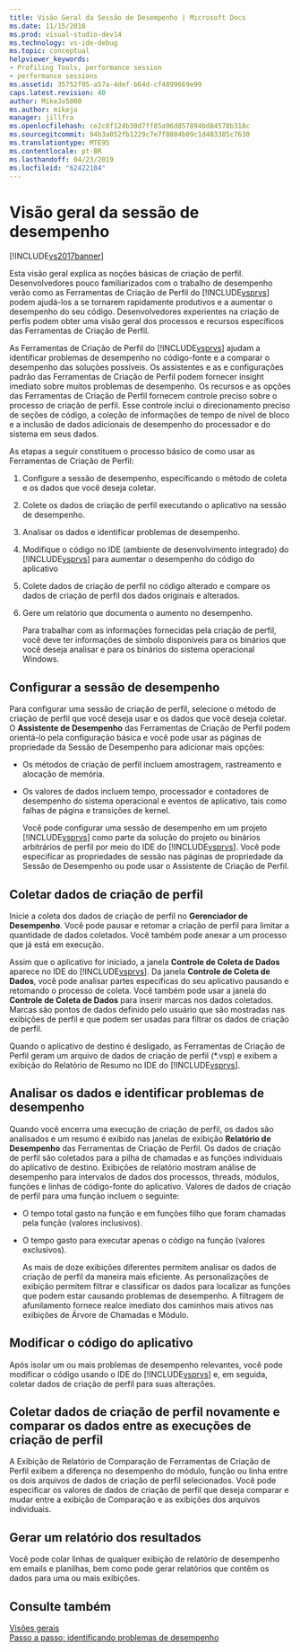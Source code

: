 ```yaml
---
title: Visão Geral da Sessão de Desempenho | Microsoft Docs
ms.date: 11/15/2016
ms.prod: visual-studio-dev14
ms.technology: vs-ide-debug
ms.topic: conceptual
helpviewer_keywords:
- Profiling Tools, performance session
- performance sessions
ms.assetid: 35752f95-a57a-4def-b64d-cf4899669e99
caps.latest.revision: 40
author: MikeJo5000
ms.author: mikejo
manager: jillfra
ms.openlocfilehash: ce2c8f124b30d7ff85a96d857894bd84578b318c
ms.sourcegitcommit: 94b3a052fb1229c7e7f8804b09c1d403385c7630
ms.translationtype: MTE95
ms.contentlocale: pt-BR
ms.lasthandoff: 04/23/2019
ms.locfileid: "62422104"
---
```

# <a name="performance-session-overview"></a>Visão geral da sessão de desempenho
[!INCLUDE[vs2017banner](../includes/vs2017banner.md)]

Esta visão geral explica as noções básicas de criação de perfil. Desenvolvedores pouco familiarizados com o trabalho de desempenho verão como as Ferramentas de Criação de Perfil do [!INCLUDE[vsprvs](../includes/vsprvs-md.md)] podem ajudá-los a se tornarem rapidamente produtivos e a aumentar o desempenho do seu código. Desenvolvedores experientes na criação de perfis podem obter uma visão geral dos processos e recursos específicos das Ferramentas de Criação de Perfil.  
  
 As Ferramentas de Criação de Perfil do [!INCLUDE[vsprvs](../includes/vsprvs-md.md)] ajudam a identificar problemas de desempenho no código-fonte e a comparar o desempenho das soluções possíveis. Os assistentes e as e configurações padrão das Ferramentas de Criação de Perfil podem fornecer insight imediato sobre muitos problemas de desempenho. Os recursos e as opções das Ferramentas de Criação de Perfil fornecem controle preciso sobre o processo de criação de perfil. Esse controle inclui o direcionamento preciso de seções de código, a coleção de informações de tempo de nível de bloco e a inclusão de dados adicionais de desempenho do processador e do sistema em seus dados.  
  
 As etapas a seguir constituem o processo básico de como usar as Ferramentas de Criação de Perfil:  
  
1. Configure a sessão de desempenho, especificando o método de coleta e os dados que você deseja coletar.  
  
2. Colete os dados de criação de perfil executando o aplicativo na sessão de desempenho.  
  
3. Analisar os dados e identificar problemas de desempenho.  
  
4. Modifique o código no IDE (ambiente de desenvolvimento integrado) do [!INCLUDE[vsprvs](../includes/vsprvs-md.md)] para aumentar o desempenho do código do aplicativo  
  
5. Colete dados de criação de perfil no código alterado e compare os dados de criação de perfil dos dados originais e alterados.  
  
6. Gere um relatório que documenta o aumento no desempenho.  
  
   Para trabalhar com as informações fornecidas pela criação de perfil, você deve ter informações de símbolo disponíveis para os binários que você deseja analisar e para os binários do sistema operacional Windows.  
  
## <a name="configure-the-performance-session"></a>Configurar a sessão de desempenho  
 Para configurar uma sessão de criação de perfil, selecione o método de criação de perfil que você deseja usar e os dados que você deseja coletar. O **Assistente de Desempenho** das Ferramentas de Criação de Perfil podem orientá-lo pela configuração básica e você pode usar as páginas de propriedade da Sessão de Desempenho para adicionar mais opções:  
  
- Os métodos de criação de perfil incluem amostragem, rastreamento e alocação de memória.  
  
- Os valores de dados incluem tempo, processador e contadores de desempenho do sistema operacional e eventos de aplicativo, tais como falhas de página e transições de kernel.  
  
  Você pode configurar uma sessão de desempenho em um projeto [!INCLUDE[vsprvs](../includes/vsprvs-md.md)] como parte da solução do projeto ou binários arbitrários de perfil por meio do IDE do [!INCLUDE[vsprvs](../includes/vsprvs-md.md)]. Você pode especificar as propriedades de sessão nas páginas de propriedade da Sessão de Desempenho ou pode usar o Assistente de Criação de Perfil.  
  
## <a name="collect-profiling-data"></a>Coletar dados de criação de perfil  
 Inicie a coleta dos dados de criação de perfil no **Gerenciador de Desempenho**. Você pode pausar e retomar a criação de perfil para limitar a quantidade de dados coletados. Você também pode anexar a um processo que já está em execução.  
  
 Assim que o aplicativo for iniciado, a janela **Controle de Coleta de Dados** aparece no IDE do [!INCLUDE[vsprvs](../includes/vsprvs-md.md)]. Da janela **Controle de Coleta de Dados**, você pode analisar partes específicas do seu aplicativo pausando e retomando o processo de coleta. Você também pode usar a janela do **Controle de Coleta de Dados** para inserir marcas nos dados coletados. Marcas são pontos de dados definido pelo usuário que são mostradas nas exibições de perfil e que podem ser usadas para filtrar os dados de criação de perfil.  
  
 Quando o aplicativo de destino é desligado, as Ferramentas de Criação de Perfil geram um arquivo de dados de criação de perfil (*.vsp) e exibem a exibição do Relatório de Resumo no IDE do [!INCLUDE[vsprvs](../includes/vsprvs-md.md)].  
  
## <a name="analyze-the-data-and-identify-performance-issues"></a>Analisar os dados e identificar problemas de desempenho  
 Quando você encerra uma execução de criação de perfil, os dados são analisados e um resumo é exibido nas janelas de exibição **Relatório de Desempenho** das Ferramentas de Criação de Perfil. Os dados de criação de perfil são coletados para a pilha de chamadas e as funções individuais do aplicativo de destino. Exibições de relatório mostram análise de desempenho para intervalos de dados dos processos, threads, módulos, funções e linhas de código-fonte do aplicativo. Valores de dados de criação de perfil para uma função incluem o seguinte:  
  
- O tempo total gasto na função e em funções filho que foram chamadas pela função (valores inclusivos).  
  
- O tempo gasto para executar apenas o código na função (valores exclusivos).  
  
  As mais de doze exibições diferentes permitem analisar os dados de criação de perfil da maneira mais eficiente. As personalizações de exibição permitem filtrar e classificar os dados para localizar as funções que podem estar causando problemas de desempenho. A filtragem de afunilamento fornece realce imediato dos caminhos mais ativos nas exibições de Árvore de Chamadas e Módulo.  
  
## <a name="modify-the-application-code"></a>Modificar o código do aplicativo  
 Após isolar um ou mais problemas de desempenho relevantes, você pode modificar o código usando o IDE do [!INCLUDE[vsprvs](../includes/vsprvs-md.md)] e, em seguida, coletar dados de criação de perfil para suas alterações.  
  
## <a name="collect-profiling-data-again-and-compare-the-data-between-the-profiling-runs"></a>Coletar dados de criação de perfil novamente e comparar os dados entre as execuções de criação de perfil  
 A Exibição de Relatório de Comparação de Ferramentas de Criação de Perfil exibem a diferença no desempenho do módulo, função ou linha entre os dois arquivos de dados de criação de perfil selecionados. Você pode especificar os valores de dados de criação de perfil que deseja comparar e mudar entre a exibição de Comparação e as exibições dos arquivos individuais.  
  
## <a name="generate-a-report-of-the-results"></a>Gerar um relatório dos resultados  
 Você pode colar linhas de qualquer exibição de relatório de desempenho em emails e planilhas, bem como pode gerar relatórios que contêm os dados para uma ou mais exibições.  
  
## <a name="see-also"></a>Consulte também  
 [Visões gerais](../profiling/overviews-performance-tools.md)   
 [Passo a passo: identificando problemas de desempenho](../profiling/walkthrough-identifying-performance-problems.md)

